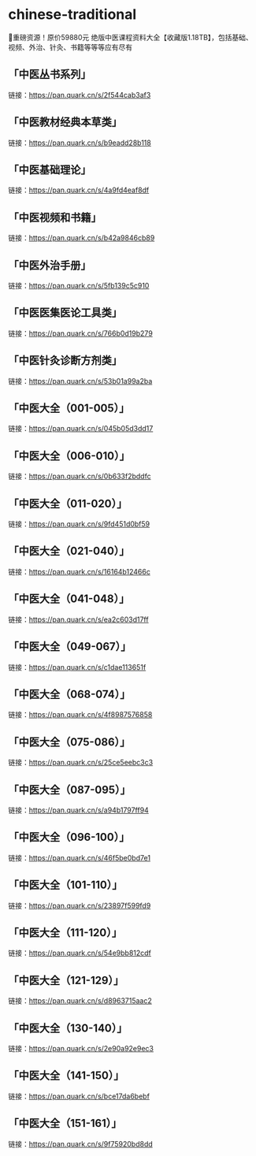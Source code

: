 # chinese-traditional
🎁重磅资源！原价59880元 绝版中医课程资料大全【收藏版1.18TB】，包括基础、视频、外治、针灸、书籍等等等应有尽有


## 「中医丛书系列」
链接：https://pan.quark.cn/s/2f544cab3af3

## 「中医教材经典本草类」 
链接：https://pan.quark.cn/s/b9eadd28b118

## 「中医基础理论」 
链接：https://pan.quark.cn/s/4a9fd4eaf8df

## 「中医视频和书籍」 
链接：https://pan.quark.cn/s/b42a9846cb89

## 「中医外治手册」 
链接：https://pan.quark.cn/s/5fb139c5c910

## 「中医医集医论工具类」 
链接：https://pan.quark.cn/s/766b0d19b279

## 「中医针灸诊断方剂类」 
链接：https://pan.quark.cn/s/53b01a99a2ba




## 「中医大全（001-005）」 
链接：https://pan.quark.cn/s/045b05d3dd17

## 「中医大全（006-010）」 
链接：https://pan.quark.cn/s/0b633f2bddfc

## 「中医大全（011-020）」 
链接：https://pan.quark.cn/s/9fd451d0bf59

## 「中医大全（021-040）」 
链接：https://pan.quark.cn/s/16164b12466c

## 「中医大全（041-048）」 
链接：https://pan.quark.cn/s/ea2c603d17ff

## 「中医大全（049-067）」 
链接：https://pan.quark.cn/s/c1dae113651f

## 「中医大全（068-074）」 
链接：https://pan.quark.cn/s/4f8987576858

## 「中医大全（075-086）」 
链接：https://pan.quark.cn/s/25ce5eebc3c3

## 「中医大全（087-095）」 
链接：https://pan.quark.cn/s/a94b1797ff94

## 「中医大全（096-100）」 
链接：https://pan.quark.cn/s/46f5be0bd7e1

## 「中医大全（101-110）」 
链接：https://pan.quark.cn/s/23897f599fd9

## 「中医大全（111-120）」 
链接：https://pan.quark.cn/s/54e9bb812cdf

## 「中医大全（121-129）」 
链接：https://pan.quark.cn/s/d8963715aac2

## 「中医大全（130-140）」 
链接：https://pan.quark.cn/s/2e90a92e9ec3

## 「中医大全（141-150）」 
链接：https://pan.quark.cn/s/bce17da6bebf

## 「中医大全（151-161）」 
链接：https://pan.quark.cn/s/9f75920bd8dd


